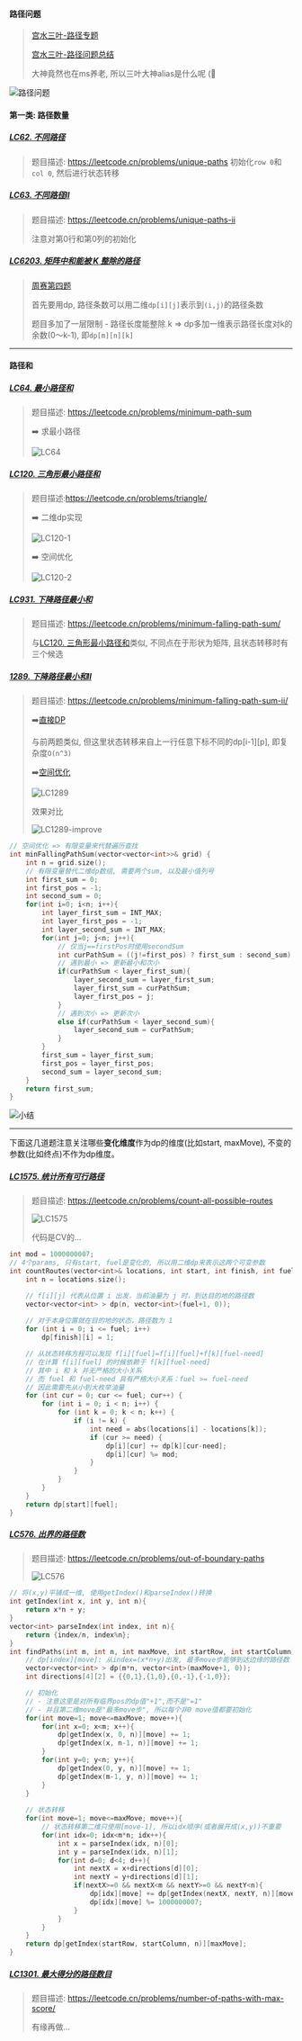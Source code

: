 #### 路径问题

> [宫水三叶-路径专题](https://mp.weixin.qq.com/s?__biz=MzU4NDE3MTEyMA==&mid=2247485037&idx=1&sn=d6d52c48600e655161e84f25d3402514&chksm=fd9cad72caeb2464e1d8adcd991ec178001472a6c6ddc02a1764bc74ea27a97f71fddbce9975&scene=178&cur_album_id=1773144264147812354#rd)
> 
> [宫水三叶-路径问题总结](https://mp.weixin.qq.com/s?__biz=MzU4NDE3MTEyMA==&mid=2247485580&idx=1&sn=84c99a0a8ab7b543c3678db577309b97&chksm=fd9ca393caeb2a859fafb0cb12683669ed1a0086cb22e1eaaa9ec323e033ab2cf3a77dfc5561&cur_album_id=1773144264147812354&scene=189#wechat_redirect)
>
> 大神竟然也在ms养老, 所以三叶大神alias是什么呢 (🤪

![路径问题](/appendix/LC62.png)


#### 第一类: 路径数量
##### [LC62. 不同路径](/workspace/62.%E4%B8%8D%E5%90%8C%E8%B7%AF%E5%BE%84.cpp)
> 题目描述: https://leetcode.cn/problems/unique-paths
> 初始化`row 0`和`col 0`, 然后进行状态转移


##### [LC63. 不同路径Ⅱ](/workspace/63.%E4%B8%8D%E5%90%8C%E8%B7%AF%E5%BE%84-ii.cpp)
> 题目描述: https://leetcode.cn/problems/unique-paths-ii
> 
> 注意对第0行和第0列的初始化

##### [LC6203. 矩阵中和能被 K 整除的路径](/record/Oct-Weekly-2.md) 
> [周赛第四题](/record/Oct-Weekly-2.md)
> 
> 首先要用dp, 路径条数可以用二维`dp[i][j]`表示到`(i,j)`的路径条数
> 
> 题目多加了一层限制 - 路径长度能整除 k => dp多加一维表示路径长度对k的余数(0～k-1),  即`dp[m][n][k]`

---
#### 路径和

##### [LC64. 最小路径和](/workspace/64.%E6%9C%80%E5%B0%8F%E8%B7%AF%E5%BE%84%E5%92%8C.cpp)
> 题目描述: https://leetcode.cn/problems/minimum-path-sum
> 
> ➡️ 求最小路径
> 
> ![LC64](/appendix/LC64.png)


##### [LC120. 三角形最小路径和](/workspace/120.%E4%B8%89%E8%A7%92%E5%BD%A2%E6%9C%80%E5%B0%8F%E8%B7%AF%E5%BE%84%E5%92%8C.cpp)
> 题目描述:https://leetcode.cn/problems/triangle/
> 
> ➡️ 二维dp实现
> 
> ![LC120-1](/appendix/LC120-1.png)
> 
> ➡️ 空间优化
> 
> ![LC120-2](/appendix/LC120-2.png)


##### [LC931. 下降路径最小和](/workspace/931.%E4%B8%8B%E9%99%8D%E8%B7%AF%E5%BE%84%E6%9C%80%E5%B0%8F%E5%92%8C.cpp)
> 题目描述: https://leetcode.cn/problems/minimum-falling-path-sum/
> 
> 与[LC120. 三角形最小路径和](/workspace/120.%E4%B8%89%E8%A7%92%E5%BD%A2%E6%9C%80%E5%B0%8F%E8%B7%AF%E5%BE%84%E5%92%8C.cpp)类似, 不同点在于形状为矩阵, 且状态转移时有三个候选


##### [1289. 下降路径最小和Ⅱ](/workspace/1289.%E4%B8%8B%E9%99%8D%E8%B7%AF%E5%BE%84%E6%9C%80%E5%B0%8F%E5%92%8C-ii.cpp)
> 题目描述: https://leetcode.cn/problems/minimum-falling-path-sum-ii/
> 
> ➡️[直接DP]((/workspace/1289.%E4%B8%8B%E9%99%8D%E8%B7%AF%E5%BE%84%E6%9C%80%E5%B0%8F%E5%92%8C-ii.cpp))
> 
> 与前两题类似, 但这里状态转移来自上一行任意下标不同的dp[i-1][p], 即复杂度`O(n^3)`
> 
> ➡️[空间优化](/workspace/1289.下降路径最小和-ii-improve.cpp)
> 
> ![LC1289](/appendix/LC1289.png)
> 
> 效果对比
> 
> ![LC1289-improve](/appendix/LC1289-2.png)

```CPP
// 空间优化 => 有限变量来代替遍历查找
int minFallingPathSum(vector<vector<int>>& grid) {
    int n = grid.size();
    // 有限变量替代二维dp数组, 需要两个sum, 以及最小值列号
    int first_sum = 0;
    int first_pos = -1;
    int second_sum = 0;
    for(int i=0; i<n; i++){
        int layer_first_sum = INT_MAX;
        int layer_first_pos = -1;
        int layer_second_sum = INT_MAX;
        for(int j=0; j<n; j++){
            // 仅当j==firstPos时使用secondSum
            int curPathSum = ((j!=first_pos) ? first_sum : second_sum) + grid[i][j];
            // 遇到最小 => 更新最小和次小
            if(curPathSum < layer_first_sum){
                layer_second_sum = layer_first_sum;
                layer_first_sum = curPathSum;
                layer_first_pos = j;
            }
            // 遇到次小 => 更新次小
            else if(curPathSum < layer_second_sum){
                layer_second_sum = curPathSum;
            }
        }
        first_sum = layer_first_sum;
        first_pos = layer_first_pos;
        second_sum = layer_second_sum;
    }
    return first_sum;
}
```

![小结](/appendix/路径问题.png)


---

下面这几道题注意关注哪些**变化维度**作为dp的维度(比如start, maxMove), 不变的参数(比如终点)不作为dp维度。

##### [LC1575. 统计所有可行路径](/workspace/1575.%E7%BB%9F%E8%AE%A1%E6%89%80%E6%9C%89%E5%8F%AF%E8%A1%8C%E8%B7%AF%E5%BE%84.cpp)

> 题目描述: https://leetcode.cn/problems/count-all-possible-routes
> 
> ![LC1575](/appendix/LC1575.png)
>
> 代码是CV的...

```CPP
int mod = 1000000007;
// 4个params, 只有start, fuel是变化的, 所以用二维dp来表示这两个可变参数
int countRoutes(vector<int>& locations, int start, int finish, int fuel) {
    int n = locations.size();

    // f[i][j] 代表从位置 i 出发，当前油量为 j 时，到达目的地的路径数
    vector<vector<int> > dp(n, vector<int>(fuel+1, 0));
    
    // 对于本身位置就在目的地的状态，路径数为 1
    for (int i = 0; i <= fuel; i++)
        dp[finish][i] = 1;

    // 从状态转移方程可以发现 f[i][fuel]=f[i][fuel]+f[k][fuel-need]
    // 在计算 f[i][fuel] 的时候依赖于 f[k][fuel-need]
    // 其中 i 和 k 并无严格的大小关系
    // 而 fuel 和 fuel-need 具有严格大小关系：fuel >= fuel-need
    // 因此需要先从小到大枚举油量
    for (int cur = 0; cur <= fuel; cur++) {
        for (int i = 0; i < n; i++) {
            for (int k = 0; k < n; k++) {
                if (i != k) {
                    int need = abs(locations[i] - locations[k]);
                    if (cur >= need) {
                        dp[i][cur] += dp[k][cur-need];
                        dp[i][cur] %= mod;
                    }
                }
            }
        }
    }
    return dp[start][fuel];
}
```


##### [LC576. 出界的路径数](/workspace/576.%E5%87%BA%E7%95%8C%E7%9A%84%E8%B7%AF%E5%BE%84%E6%95%B0.cpp)
> 题目描述: https://leetcode.cn/problems/out-of-boundary-paths
> 
> ![LC576](/appendix/LC576.png)

```CPP
// 将(x,y)平铺成一维, 使用getIndex()和parseIndex()转换
int getIndex(int x, int y, int n){
    return x*n + y;
}
vector<int> parseIndex(int index, int n){
    return {index/n, index%n};
}
int findPaths(int m, int n, int maxMove, int startRow, int startColumn) {
    // dp[index][move]: 从index=(x*n+y)出发, 最多move步能够到达边缘的路径数
    vector<vector<int> > dp(m*n, vector<int>(maxMove+1, 0));
    int directions[4][2] = {{0,1},{1,0},{0,-1},{-1,0}};

    // 初始化
    // - 注意这里是对所有临界pos的dp值"+1",而不是"=1"
    // - 并且第二维move是"最多move步", 所以每个非0 move值都要初始化
    for(int move=1; move<=maxMove; move++){
        for(int x=0; x<m; x++){
            dp[getIndex(x, 0, n)][move] += 1;
            dp[getIndex(x, n-1, n)][move] += 1;
        }
        for(int y=0; y<n; y++){
            dp[getIndex(0, y, n)][move] += 1;
            dp[getIndex(m-1, y, n)][move] += 1;
        }
    }
    
    // 状态转移
    for(int move=1; move<=maxMove; move++){
        // 状态转移第二维只使用[move-1], 所以idx顺序(或者展开成(x,y))不重要
        for(int idx=0; idx<m*n; idx++){
            int x = parseIndex(idx, n)[0];
            int y = parseIndex(idx, n)[1];
            for(int d=0; d<4; d++){
                int nextX = x+directions[d][0];
                int nextY = y+directions[d][1];
                if(nextX>=0 && nextX<m && nextY>=0 && nextY<n){
                    dp[idx][move] += dp[getIndex(nextX, nextY, n)][move-1];
                    dp[idx][move] %= 1000000007;
                }
            }
        }
    }
    return dp[getIndex(startRow, startColumn, n)][maxMove];
}
```


##### [LC1301. 最大得分的路径数目](/workspace/1301.%E6%9C%80%E5%A4%A7%E5%BE%97%E5%88%86%E7%9A%84%E8%B7%AF%E5%BE%84%E6%95%B0%E7%9B%AE.cpp)
> 题目描述: https://leetcode.cn/problems/number-of-paths-with-max-score/
>
> 有缘再做...